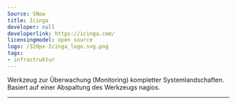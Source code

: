 ```yaml
---
Source: SNow
title: Icinga
developer: null
developerlink: https://icinga.com/
licensingmodel: open source
logo: /320px-Icinga_logo.svg.png
tags:
- infrastruktur
---
```

Werkzeug zur Überwachung (Monitoring) kompletter Systemlandschaften. Basiert auf einer Abspaltung des Werkzeugs nagios.

---
